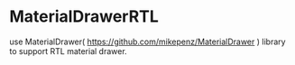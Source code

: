 # MaterialDrawerRTL
use MaterialDrawer( https://github.com/mikepenz/MaterialDrawer ) library to support RTL material drawer.